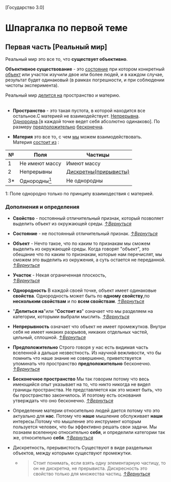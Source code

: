 [Государство 3.0] <br>
# Шпаргалка по первой теме
## Первая часть [Реальный мир]
Реальный мир это все то, что **существует объективно**.<br>

**Объективное существование** -  это [состояние](#note-1)<a id="ancour-1"></a> при котором конкретный 
[объект](#note-2)<a id="ancour-2"></a> или участок изучили двое или более людей, и в каждом случае, результат будет 
одинаковый (в рамках погрешности, и при соблюдении чистоты эксперимента).<br>

 Реальный мир [делится на](#note-3)<a id="ancour-3"></a> пространство и материю.<br><br>
* **Пространство** - это такая пустота, в которой находится все остальное.С материей не взаимодействует. 
[Непрерывна](#note-4).<a id="ancour-4"></a>
[Однородна](#note-5).<a id="ancour-5"></a>[в каждой точке ведет себя абсолютно одинаково].
По размеру [предположительно](#note-6)<a id="ancour-6"></a> [бесконечна](#note-7).<a id="ancour-7"></a>

* **Материя** это все то, с чем [мы](#note-8)<a id="ancour-8"></a> можем взаимодействовать.<br> 
Материя [состоит из](#note-3.1)<a id="ancour-3.1"></a> :

№  | **Поля** | **Частицы** |
---|----------|-------------| 
1 | Не имеют массу | Имеют массу 
2 | Непрерывны|[Дискретны(прирывисты)](#note-9)<a id="ancour-9"></a>
3* | Однородны[<sup>1</sup>](#fnote-1)|Не однородны

<a id="fnote-1">1:</a> Поле однородно только по принципу взаимодествия с материей.



### Дополнения и определения
- **Свойство** - постоянный отличительный признак, который позволяет выделить объект из окружающей среды.
 [&uarr;*Вернуться*](#ancour-1) <br> 

- <a id="note-1">**Состояние**</a> - не постоянный отличительный признак.
 [&uarr;*Вернуться*](#ancour-1) <br> 

- <a id="note-2">**Объект**</a> - Нечто такое, что по каким то признакам мы сможем выделить из окружающей среды. 
Когда говорят "объект", это обещание что по каким то признакам, которые нам перечислят, мы сможем это выделить 
из окружения, а суть остается не переданной. 
[&uarr;*Вернуться*](#ancour-2) <br> 

- **Участок** - Некая ограниченная плоскость,  
[&uarr;*Вернуться*](#ancour-1)<br>

- <a id="note-5">**Однородность**</a> В каждой своей точке, объект имеет одинаковые **свойства**. Однородность может 
быть по **одному свойству**,по **нескольким свойствам** и по **всем свойствам**.
 [&uarr;*Вернуться*](#ancour-5) <br>

- <a id="note-3">"**Делиться на**"</a>или <a id="note-3.1">"**Состоит из**"</a> означает что мы разделяем на категории, которыми выбрали мыслить.
 [&uarr;*Вернуться*](#ancour-3) <br> 
 
- <a id="note-4">**Непрерывность** </a> означает что объект не имеет промежутков. Внутри себя не имеет никаких разрывов,
никаких отдельных частей, цельный, сплошной.
[&uarr;*Вернуться*](#ancour-4)<br>

- <a id="note-6">**Предположительно**</a> Строго говоря у нас есть видимая часть вселенной а дальше незвестность. Из 
научной вежливости, что бы помнить что наше знание не совершенно, приветствуется упоминать что пространство
**предположительно** бесконечно.
[&uarr;*Вернуться*](#ancour-6)<br>

- <a id="note-7">**Бесконечное пространство**</a> Мы так говорим потому что весь имеющийся опыт указывает на то, что 
никто никогда не видел границы пространства. Не представляется как это может быть, что бы пространство закончилось.
И поэтому есть основания утверждать что оно бесконечно.
[&uarr;*Вернуться*](#ancour-7)<br>

- <a id="note-8">Определение материи относительно людей</a> дается потому что это актуально для **нас**. Потому что **наше** 
мышление обслуживает **наши** интересы.Потому что мышление это инструмент которым пользуется человек, что бы эффективно 
решать свои задачи. Мы познаем вселенную относительно **себя**, и определили категории так же, относительно **себя**.
[&uarr;*Вернуться*](#ancour-8)<br>


- <a id="note-9">Дискретность, прерывистость</a> Существуют в виде раздельных объектов, между которыми существуют промежутки.
    - >Стоит понимать, если взять одну элементарную частицу, то он не дискретна, не прерывиста. Дискресность это свойство только 
для множества частиц.
[&uarr;*Вернуться*](#ancour-9)<br>